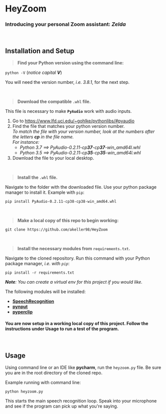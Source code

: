 # HeyZoom

### Introducing your personal Zoom assistant: ***Zelda***

&nbsp;


## Installation and Setup

> **Find your Python version using the command line:**
 
`python -V` (*notice capital **V***)

You will need the version number, *i.e. 3.8.1*, for the next step. 

&nbsp;

> **Download the compatible `.whl` file.** 

This file is necessary to make **`PyAudio`** work with audio inputs.

1. Go to https://www.lfd.uci.edu/~gohlke/pythonlibs/#pyaudio 
2. Find the file that matches your python version number. \
*To match the file with your version number, look at the numbers after the letters **cp** in the file name.* \
*For instance:*
    - *Python 3.7 ==> PyAudio-0.2.11-cp**37**-cp**37**-win_amd64l.whl* 
    - *Python 3.5 ==> PyAudio-0.2.11-cp**35**-cp**35**-win_amd64l.whl*
3. Download the file to your local desktop. 

&nbsp;
 
> **Install the `.whl` file.**
 
Navigate to the folder with the downloaded file. Use your python package manager to install it. Example with `pip`:

`pip install PyAudio-0.2.11-cp38-cp38-win_amd64.whl`

&nbsp;

> **Make a local copy of this repo to begin working:** 

`git clone https://github.com/akeller98/HeyZoom`

&nbsp;

> **Install the necessary modules from `requirements.txt`.**

Navigate to the cloned repository. Run this command with your Python package manager, *i.e. with `pip`*:

`pip install -r requirements.txt`

***Note**: You can create a virtual env for this project if you would like.*

The following modules will be installed:
- [**SpeechRecognition**](https://pypi.org/project/SpeechRecognition/)
- [**pynput**](https://pypi.org/project/pynput/)
- [**pyperclip**](https://pypi.org/project/pyperclip/)



#### You are now setup in a working local copy of this project. Follow the instructions under **Usage** to run a test of the program.

&nbsp;

## Usage
Using command line or an IDE like **pycharm**, run the `heyzoom.py` file. Be sure you are in the root directory of the cloned repo.  

Example running with command line:

`python heyzoom.py` 

This starts the main speech recognition loop. Speak into your microphone and see if the program can pick up what you're saying. 
